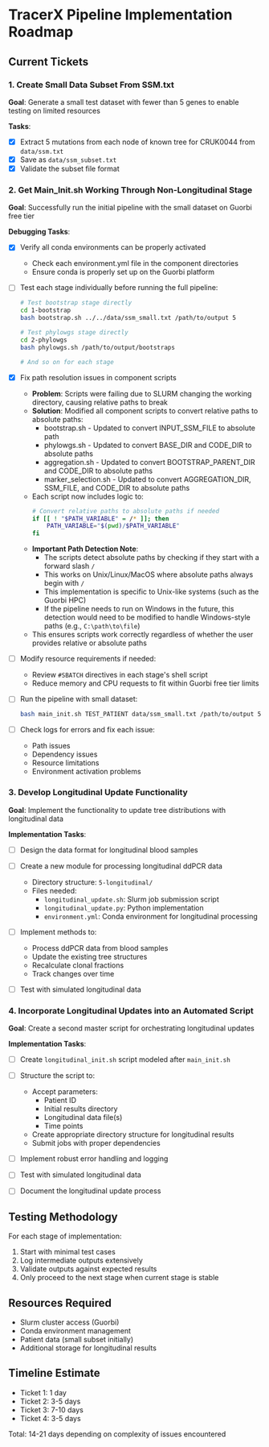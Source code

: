 # TracerX Pipeline Implementation Roadmap

## Current Tickets

### 1. Create Small Data Subset From SSM.txt
**Goal**: Generate a small test dataset with fewer than 5 genes to enable testing on limited resources

**Tasks**:
- [x] Extract 5 mutations from each node of known tree for CRUK0044 from `data/ssm.txt` 
- [x] Save as `data/ssm_subset.txt` 
- [x] Validate the subset file format

### 2. Get Main_Init.sh Working Through Non-Longitudinal Stage
**Goal**: Successfully run the initial pipeline with the small dataset on Guorbi free tier

**Debugging Tasks**:
- [x] Verify all conda environments can be properly activated
  - Check each environment.yml file in the component directories
  - Ensure conda is properly set up on the Guorbi platform
  
- [ ] Test each stage individually before running the full pipeline:
  ```bash
  # Test bootstrap stage directly
  cd 1-bootstrap
  bash bootstrap.sh ../../data/ssm_small.txt /path/to/output 5
  
  # Test phylowgs stage directly
  cd 2-phylowgs
  bash phylowgs.sh /path/to/output/bootstraps
  
  # And so on for each stage
  ```

- [x] Fix path resolution issues in component scripts
  - **Problem**: Scripts were failing due to SLURM changing the working directory, causing relative paths to break
  - **Solution**: Modified all component scripts to convert relative paths to absolute paths:
    - bootstrap.sh - Updated to convert INPUT_SSM_FILE to absolute path
    - phylowgs.sh - Updated to convert BASE_DIR and CODE_DIR to absolute paths
    - aggregation.sh - Updated to convert BOOTSTRAP_PARENT_DIR and CODE_DIR to absolute paths
    - marker_selection.sh - Updated to convert AGGREGATION_DIR, SSM_FILE, and CODE_DIR to absolute paths
  - Each script now includes logic to:
    ```bash
    # Convert relative paths to absolute paths if needed
    if [[ ! "$PATH_VARIABLE" = /* ]]; then
        PATH_VARIABLE="$(pwd)/$PATH_VARIABLE"
    fi
    ```
  - **Important Path Detection Note**: 
    - The scripts detect absolute paths by checking if they start with a forward slash `/`
    - This works on Unix/Linux/MacOS where absolute paths always begin with `/`
    - This implementation is specific to Unix-like systems (such as the Guorbi HPC)
    - If the pipeline needs to run on Windows in the future, this detection would need to be modified to handle Windows-style paths (e.g., `C:\path\to\file`)
  - This ensures scripts work correctly regardless of whether the user provides relative or absolute paths

- [ ] Modify resource requirements if needed:
  - Review `#SBATCH` directives in each stage's shell script
  - Reduce memory and CPU requests to fit within Guorbi free tier limits
  
- [ ] Run the pipeline with small dataset:
  ```bash
  bash main_init.sh TEST_PATIENT data/ssm_small.txt /path/to/output 5 1500
  ```

- [ ] Check logs for errors and fix each issue:
  - Path issues
  - Dependency issues
  - Resource limitations
  - Environment activation problems

### 3. Develop Longitudinal Update Functionality
**Goal**: Implement the functionality to update tree distributions with longitudinal data

**Implementation Tasks**:
- [ ] Design the data format for longitudinal blood samples
- [ ] Create a new module for processing longitudinal ddPCR data
  - Directory structure: `5-longitudinal/`
  - Files needed:
    - `longitudinal_update.sh`: Slurm job submission script
    - `longitudinal_update.py`: Python implementation
    - `environment.yml`: Conda environment for longitudinal processing
    
- [ ] Implement methods to:
  - Process ddPCR data from blood samples
  - Update the existing tree structures
  - Recalculate clonal fractions
  - Track changes over time
  
- [ ] Test with simulated longitudinal data

### 4. Incorporate Longitudinal Updates into an Automated Script
**Goal**: Create a second master script for orchestrating longitudinal updates

**Implementation Tasks**:
- [ ] Create `longitudinal_init.sh` script modeled after `main_init.sh`
- [ ] Structure the script to:
  - Accept parameters:
    - Patient ID
    - Initial results directory
    - Longitudinal data file(s)
    - Time points
  - Create appropriate directory structure for longitudinal results
  - Submit jobs with proper dependencies
  
- [ ] Implement robust error handling and logging
- [ ] Test with simulated longitudinal data
- [ ] Document the longitudinal update process

## Testing Methodology
For each stage of implementation:
1. Start with minimal test cases
2. Log intermediate outputs extensively
3. Validate outputs against expected results
4. Only proceed to the next stage when current stage is stable

## Resources Required
- Slurm cluster access (Guorbi)
- Conda environment management
- Patient data (small subset initially)
- Additional storage for longitudinal results

## Timeline Estimate
- Ticket 1: 1 day
- Ticket 2: 3-5 days
- Ticket 3: 7-10 days 
- Ticket 4: 3-5 days

Total: 14-21 days depending on complexity of issues encountered 